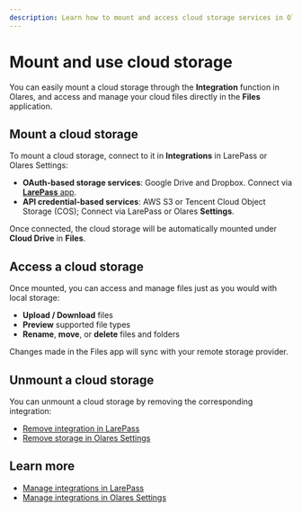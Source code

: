 ```yaml
---
description: Learn how to mount and access cloud storage services in Olares.
---
```

# Mount and use cloud storage

You can easily mount a cloud storage through the **Integration** function in Olares, and access and manage your cloud files directly in the **Files** application.

## Mount a cloud storage

To mount a cloud storage, connect to it in **Integrations** in LarePass or Olares Settings:

* **OAuth-based storage services**: Google Drive and Dropbox. Connect via [**LarePass** app](../../larepass/integrations.md#).
* **API credential-based services**: AWS S3 or Tencent Cloud Object Storage (COS); Connect via LarePass or Olares **Settings**.

Once connected, the cloud storage will be automatically mounted under **Cloud Drive** in **Files**.

## Access a cloud storage

Once mounted, you can access and manage files just as you would with local storage:

* **Upload / Download** files
* **Preview** supported file types
* **Rename**, **move**, or **delete** files and folders

Changes made in the Files app will sync with your remote storage provider.

## Unmount a cloud storage

You can unmount a cloud storage by removing the corresponding integration:

* [Remove integration in LarePass](../../larepass/integrations.md#disconnect-integrations)
* [Remove storage in Olares Settings](../settings/integrations.md#view-and-manage-existing-integrations)


## Learn more

* [Manage integrations in LarePass](../../larepass/integrations.md)
* [Manage integrations in Olares Settings](../settings/integrations.md)
